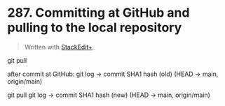 # 287. Committing at GitHub and pulling to the local repository


> Written with [StackEdit+](https://stackedit.net/).


git pull

after commit at GitHub:
git log ->
commit SHA1 hash (old) (HEAD -> main, origin/main)

git pull
git log -> 
commit SHA1 hash (new) (HEAD -> main, origin/main)
<!--stackedit_data:
eyJoaXN0b3J5IjpbMTY5MDkxNzMyMiw0ODEyMzk1MjEsMTQ4Mz
k3NDY1Nl19
-->